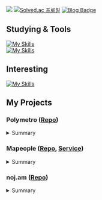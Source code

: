 
<!--
**ruru14/ruru14** is a ✨ _special_ ✨ repository because its `README.md` (this file) appears on your GitHub profile.

Here are some ideas to get you started:

- 🔭 I’m currently working on ...
- 🌱 I’m currently learning ...
- 👯 I’m looking to collaborate on ...
- 🤔 I’m looking for help with ...
- 💬 Ask me about ...
- 📫 How to reach me: ...
- 😄 Pronouns: ...
- ⚡ Fun fact: ...
-->
<a href="https://hits.seeyoufarm.com"><img src="https://hits.seeyoufarm.com/api/count/incr/badge.svg?url=https%3A%2F%2Fgithub.com%2Fruru14&count_bg=%2379C83D&title_bg=%23555555&icon=&icon_color=%23E7E7E7&title=hits&edge_flat=false"/></a>
[![Solved.ac
프로필](http://mazassumnida.wtf/api/mini/generate_badge?boj=ljw2889)](https://solved.ac/ljw2889)
[![Blog Badge](https://img.shields.io/badge/blog-tistory-lightgrey?link=https://milleatelier.tistory.com/)](https://milleatelier.tistory.com/)

## Studying & Tools
[![My Skills](https://skillicons.dev/icons?i=cpp,lua,unreal&theme=light)](https://skillicons.dev)<br>
[![My Skills](https://skillicons.dev/icons?i=visualstudio,github,discord&theme=light)](https://skillicons.dev)

## Interesting
[![My Skills](https://skillicons.dev/icons?i=cpp,cpp,cpp&theme=light)](https://skillicons.dev)

## My Projects
### Polymetro ([Repo](https://github.com/Tiny-Metro/Poly-Metro))
<details>
  <summary>Summary</summary>
  <br>
  
[![My Skills](https://skillicons.dev/icons?i=cpp,lua,unreal&theme=light)](https://skillicons.dev)<br>
- Subway management simulation game
</details>

### Mapeople ([Repo](https://github.com/ruru14/mapeople), [Service](https://mapeople.info))
<details>
  <summary>Summary</summary>
  <br>
  
[![My Skills](https://skillicons.dev/icons?i=gatsby&theme=light)](https://skillicons.dev)<br>
- Seraching user & guild info in Maplestory
- Using [Nexon open api](https://openapi.nexon.com/ko/)
</details>

### noj.am ([Repo](https://github.com/ruru14/noj.am))
<details>
  <summary>Summary</summary>
  <br>
  
[![My Skills](https://skillicons.dev/icons?i=cpp&theme=light)](https://skillicons.dev)<br>
- Algorithm study
</details>
